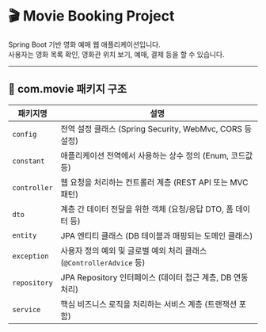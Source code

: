 # 🎬 Movie Booking Project

Spring Boot 기반 영화 예매 웹 애플리케이션입니다.  
사용자는 영화 목록 확인, 영화관 위치 보기, 예매, 결제 등을 할 수 있습니다.

---

## 📁 com.movie 패키지 구조

| 패키지명          | 설명 |
|-------------------|------|
| `config`          | 전역 설정 클래스 (Spring Security, WebMvc, CORS 등 설정) |
| `constant`        | 애플리케이션 전역에서 사용하는 상수 정의 (Enum, 코드값 등) |
| `controller`      | 웹 요청을 처리하는 컨트롤러 계층 (REST API 또는 MVC 패턴) |
| `dto`             | 계층 간 데이터 전달을 위한 객체 (요청/응답 DTO, 폼 데이터 등) |
| `entity`          | JPA 엔티티 클래스 (DB 테이블과 매핑되는 도메인 클래스) |
| `exception`       | 사용자 정의 예외 및 글로벌 예외 처리 클래스 (`@ControllerAdvice` 등) |
| `repository`      | JPA Repository 인터페이스 (데이터 접근 계층, DB 연동 처리) |
| `service`         | 핵심 비즈니스 로직을 처리하는 서비스 계층 (트랜잭션 포함) |
